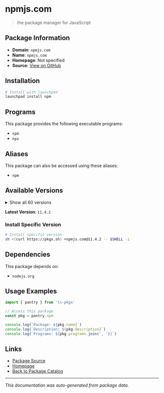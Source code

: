 # npmjs.com

> the package manager for JavaScript

## Package Information

- **Domain**: `npmjs.com`
- **Name**: `npmjs.com`
- **Homepage**: Not specified
- **Source**: [View on GitHub](https://github.com/pkgxdev/pantry/tree/main/projects/npmjs.com/package.yml)

## Installation

```bash
# Install with launchpad
launchpad install npm
```

## Programs

This package provides the following executable programs:

- `npm`
- `npx`

## Aliases

This package can also be accessed using these aliases:

- `npm`

## Available Versions

<details>
<summary>Show all 60 versions</summary>

- `11.4.2`, `11.4.1`, `11.4.0`, `11.3.0`, `11.2.0`
- `11.1.0`, `11.0.0`, `10.9.2`, `10.9.1`, `10.9.0`
- `10.8.3`, `10.8.2`, `10.8.1`, `10.8.0`, `10.7.0`
- `10.6.0`, `10.5.2`, `10.5.1`, `10.5.0`, `10.4.0`
- `10.3.0`, `10.2.5`, `10.2.4`, `10.2.3`, `10.2.2`
- `10.2.1`, `10.2.0`, `10.1.0`, `10.0.0`, `9.9.4`
- `9.9.3`, `9.9.2`, `9.9.1`, `9.9.0`, `9.8.1`
- `9.8.0`, `9.7.2`, `9.7.1`, `9.7.0`, `9.6.7`
- `9.6.6`, `9.6.5`, `9.6.4`, `9.6.3`, `9.6.2`
- `9.6.1`, `9.6.0`, `9.5.1`, `9.5.0`, `9.4.2`
- `9.4.1`, `9.4.0`, `9.3.1`, `9.3.0`, `9.2.0`
- `9.1.3`, `9.1.2`, `9.0.1`, `8.19.4`, `8.19.3`

</details>

**Latest Version**: `11.4.2`

### Install Specific Version

```bash
# Install specific version
sh <(curl https://pkgx.sh) +npmjs.com@11.4.2 -- $SHELL -i
```

## Dependencies

This package depends on:

- `nodejs.org`

## Usage Examples

```typescript
import { pantry } from 'ts-pkgx'

// Access this package
const pkg = pantry.npm

console.log(`Package: ${pkg.name}`)
console.log(`Description: ${pkg.description}`)
console.log(`Programs: ${pkg.programs.join(', ')}`)
```

## Links

- [Package Source](https://github.com/pkgxdev/pantry/tree/main/projects/npmjs.com/package.yml)
- [Homepage](#)
- [Back to Package Catalog](../../package-catalog.md)

---

*This documentation was auto-generated from package data.*
